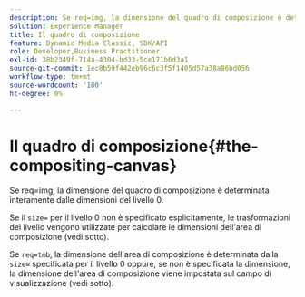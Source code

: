 ```yaml
---
description: Se req=img, la dimensione del quadro di composizione è determinata interamente dalle dimensioni del livello 0.
solution: Experience Manager
title: Il quadro di composizione
feature: Dynamic Media Classic, SDK/API
role: Developer,Business Practitioner
exl-id: 38b2349f-714a-4304-bd33-5ce171b6d3a1
source-git-commit: 1ec8b59f442eb96c6c3f5f1405d57a38a86bd056
workflow-type: tm+mt
source-wordcount: '100'
ht-degree: 0%

---
```


# Il quadro di composizione{#the-compositing-canvas}

Se req=img, la dimensione del quadro di composizione è determinata interamente dalle dimensioni del livello 0.

Se il `size=` per il livello 0 non è specificato esplicitamente, le trasformazioni del livello vengono utilizzate per calcolare le dimensioni dell&#39;area di composizione (vedi sotto).

Se `req=tmb`, la dimensione dell&#39;area di composizione è determinata dalla `size=` specificata per il livello 0 oppure, se non è specificata la dimensione, la dimensione dell&#39;area di composizione viene impostata sul campo di visualizzazione (vedi sotto).
